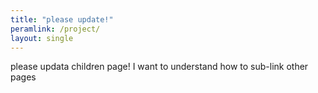 ```yaml
---
title: "please update!"
peramlink: /project/
layout: single
---
```

please updata children page!
I want to understand how to sub-link other pages
